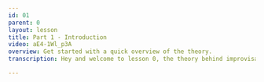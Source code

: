 ```yaml
---
id: 01
parent: 0
layout: lesson
title: Part 1 - Introduction
video: aE4-1Wl_p3A
overview: Get started with a quick overview of the theory.
transcription: Hey and welcome to lesson 0, the theory behind improvisation. In this lesson I will explain to you what improvisation exactly is, I’ll compare it to other aspects of musical performance, I’ll tell what you need to know before you can start to improvise, for whom it is and when you can use it. Feel free to watch the movies in any order you want, as long as it makes sense to you. These video’s and the explanation are in support of the actual lessons. You might find it useful to sometimes come back to this lesson to further explore the theory and how it relates to practice. It is all very dynamic.

---
```

